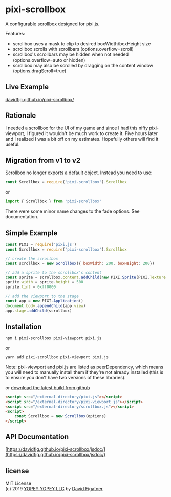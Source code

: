 # pixi-scrollbox
A configurable scrollbox designed for pixi.js.

Features:
* scrollbox uses a mask to clip to desired boxWidth/boxHeight size
* scrollbox scrolls with scrollbars (options.overflow=scroll)
* scrollbox's scrollbars may be hidden when not needed (options.overflow=auto or hidden)
* scrollbox may also be scrolled by dragging on the content window (options.dragScroll=true)

## Live Example
[davidfig.github.io/pixi-scrollbox/](https://davidfig.github.io/pixi-scrollbox/)

## Rationale
I needed a scrollbox for the UI of my game and since I had this nifty pixi-viewport, I figured it wouldn't be much work to create it. Five hours later and I realized I was a bit off on my estimates. Hopefully others will find it useful.

## Migration from v1 to v2
Scrollbox no longer exports a default object. Instead you need to use:

```js
const Scrollbox = require('pixi-scrollbox').Scrollbox
```
or
```js
import { Scrollbox } from 'pixi-scrollbox'
```
There were some minor name changes to the fade options. See documentation.

## Simple Example
```js
const PIXI = require('pixi.js')
const Scrollbox = require('pixi-scrollbox').Scrollbox

// create the scrollbox
const scrollbox = new Scrollbox({ boxWidth: 200, boxHeight: 200})

// add a sprite to the scrollbox's content
const sprite = scrollbox.content.addChild(new PIXI.Sprite(PIXI.Texture.WHITE))
sprite.width = sprite.height = 500
sprite.tint = 0xff0000

// add the viewport to the stage
const app = new PIXI.Application()
document.body.appendChild(app.view)
app.stage.addChild(scrollbox)
```

## Installation
```
npm i pixi-scrollbox pixi-viewport pixi.js
```
or
```
yarn add pixi-scrollbox pixi-viewport pixi.js
```

Note: pixi-viewport and pixi.js are listed as peerDependency, which means you will need to manually install them if they're not already installed (this is to ensure you don't have two versions of these libraries).

or [download the latest build from github](https://github.com/davidfig/pixi-scrollbox/releases)
```html
<script src="/external-directory/pixi.js"></script>
<script src="/external-directory/pixi-viewport.js"></script>
<script src="/external-directory/scrollbox.js"></script>
<script>
    const Scrollbox = new Scrollbox(options)
</script>
```

## API Documentation
[https://davidfig.github.io/pixi-scrollbox/jsdoc/](https://davidfig.github.io/pixi-scrollbox/jsdoc/)

## license  
MIT License  
(c) 2019 [YOPEY YOPEY LLC](https://yopeyopey.com/) by [David Figatner](https://twitter.com/yopey_yopey/)